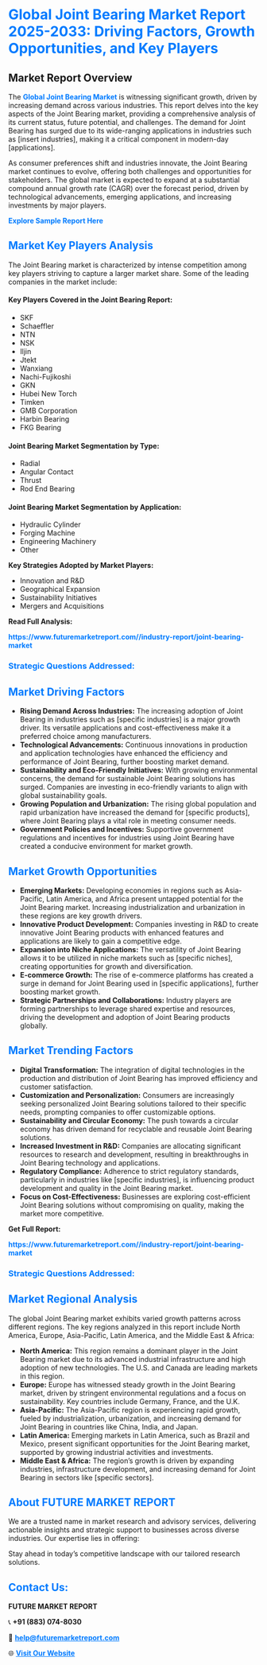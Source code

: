 <h1 style="color: #007BFF;">Global Joint Bearing Market Report 2025-2033: Driving Factors, Growth Opportunities, and Key Players</h1>

<section id="overview">
<h2>Market Report Overview</h2>
<p>The <a href="https://www.futuremarketreport.com//industry-report/joint-bearing-market" style="color: #007BFF; text-decoration: none;"><strong>Global Joint Bearing Market</strong></a> is witnessing significant growth, driven by increasing demand across various industries. This report delves into the key aspects of the Joint Bearing market, providing a comprehensive analysis of its current status, future potential, and challenges. The demand for Joint Bearing has surged due to its wide-ranging applications in industries such as [insert industries], making it a critical component in modern-day [applications].</p>
<p>As consumer preferences shift and industries innovate, the Joint Bearing market continues to evolve, offering both challenges and opportunities for stakeholders. The global market is expected to expand at a substantial compound annual growth rate (CAGR) over the forecast period, driven by technological advancements, emerging applications, and increasing investments by major players.</p>
</section>

<section id="overview">
<p><a href="https://www.futuremarketreport.com//request-sample/reportId=92874" style="color: #007BFF; text-decoration: none;"><strong>Explore Sample Report Here</strong></a></p>
</section>

<section id="key-players">
<h2 style="color: #007BFF;">Market Key Players Analysis</h2>
<p>The Joint Bearing market is characterized by intense competition among key players striving to capture a larger market share. Some of the leading companies in the market include:</p>
<h4>Key Players Covered in the Joint Bearing Report:</h4>
<ul><li>SKF</li><li>Schaeffler</li><li>NTN</li><li>NSK</li><li>Iljin</li><li>Jtekt</li><li>Wanxiang</li><li>Nachi-Fujikoshi</li><li>GKN</li><li>Hubei New Torch</li><li>Timken</li><li>GMB Corporation</li><li>Harbin Bearing</li><li>FKG Bearing</li></ul>
<h4>Joint Bearing Market Segmentation by Type:</h4>
<ul><li>Radial</li><li>Angular Contact</li><li>Thrust</li><li>Rod End Bearing</li></ul>

<h4>Joint Bearing Market Segmentation by Application:</h4>
<ul><li>Hydraulic Cylinder</li><li>Forging Machine</li><li>Engineering Machinery</li><li>Other</li></ul>
<p><strong>Key Strategies Adopted by Market Players:</strong></p>
<ul>
<li>Innovation and R&D</li>
<li>Geographical Expansion</li>
<li>Sustainability Initiatives</li>
<li>Mergers and Acquisitions</li>
</ul>
</section>

<section>
<p><strong>Read Full Analysis: </strong></p><a href="https://www.futuremarketreport.com//industry-report/joint-bearing-market" style="color: #007BFF; text-decoration: none;"><strong>https://www.futuremarketreport.com//industry-report/joint-bearing-market</strong></a>
<h3 style="color: #007BFF;">Strategic Questions Addressed:</h3>
</section>

<section id="driving-factors">
<h2 style="color: #007BFF;">Market Driving Factors</h2>
<ul>
<li><strong>Rising Demand Across Industries:</strong> The increasing adoption of Joint Bearing in industries such as [specific industries] is a major growth driver. Its versatile applications and cost-effectiveness make it a preferred choice among manufacturers.</li>
<li><strong>Technological Advancements:</strong> Continuous innovations in production and application technologies have enhanced the efficiency and performance of Joint Bearing, further boosting market demand.</li>
<li><strong>Sustainability and Eco-Friendly Initiatives:</strong> With growing environmental concerns, the demand for sustainable Joint Bearing solutions has surged. Companies are investing in eco-friendly variants to align with global sustainability goals.</li>
<li><strong>Growing Population and Urbanization:</strong> The rising global population and rapid urbanization have increased the demand for [specific products], where Joint Bearing plays a vital role in meeting consumer needs.</li>
<li><strong>Government Policies and Incentives:</strong> Supportive government regulations and incentives for industries using Joint Bearing have created a conducive environment for market growth.</li>
</ul>
</section>

<section id="growth-opportunities">
<h2 style="color: #007BFF;">Market Growth Opportunities</h2>
<ul>
<li><strong>Emerging Markets:</strong> Developing economies in regions such as Asia-Pacific, Latin America, and Africa present untapped potential for the Joint Bearing market. Increasing industrialization and urbanization in these regions are key growth drivers.</li>
<li><strong>Innovative Product Development:</strong> Companies investing in R&D to create innovative Joint Bearing products with enhanced features and applications are likely to gain a competitive edge.</li>
<li><strong>Expansion into Niche Applications:</strong> The versatility of Joint Bearing allows it to be utilized in niche markets such as [specific niches], creating opportunities for growth and diversification.</li>
<li><strong>E-commerce Growth:</strong> The rise of e-commerce platforms has created a surge in demand for Joint Bearing used in [specific applications], further boosting market growth.</li>
<li><strong>Strategic Partnerships and Collaborations:</strong> Industry players are forming partnerships to leverage shared expertise and resources, driving the development and adoption of Joint Bearing products globally.</li>
</ul>
</section>

<section id="trending-factors">
<h2 style="color: #007BFF;">Market Trending Factors</h2>
<ul>
<li><strong>Digital Transformation:</strong> The integration of digital technologies in the production and distribution of Joint Bearing has improved efficiency and customer satisfaction.</li>
<li><strong>Customization and Personalization:</strong> Consumers are increasingly seeking personalized Joint Bearing solutions tailored to their specific needs, prompting companies to offer customizable options.</li>
<li><strong>Sustainability and Circular Economy:</strong> The push towards a circular economy has driven demand for recyclable and reusable Joint Bearing solutions.</li>
<li><strong>Increased Investment in R&D:</strong> Companies are allocating significant resources to research and development, resulting in breakthroughs in Joint Bearing technology and applications.</li>
<li><strong>Regulatory Compliance:</strong> Adherence to strict regulatory standards, particularly in industries like [specific industries], is influencing product development and quality in the Joint Bearing market.</li>
<li><strong>Focus on Cost-Effectiveness:</strong> Businesses are exploring cost-efficient Joint Bearing solutions without compromising on quality, making the market more competitive.</li>
</ul>
</section>

<section>
<p><strong>Get Full Report: </strong></p><a href="https://www.futuremarketreport.com//industry-report/joint-bearing-market" style="color: #007BFF; text-decoration: none;"><strong>https://www.futuremarketreport.com//industry-report/joint-bearing-market</strong></a>
<h3 style="color: #007BFF;">Strategic Questions Addressed:</h3>
</section>


<section id="regional-analysis">
<h2 style="color: #007BFF;">Market Regional Analysis</h2>
<p>The global Joint Bearing market exhibits varied growth patterns across different regions. The key regions analyzed in this report include North America, Europe, Asia-Pacific, Latin America, and the Middle East & Africa:</p>
<ul>
<li><strong>North America:</strong> This region remains a dominant player in the Joint Bearing market due to its advanced industrial infrastructure and high adoption of new technologies. The U.S. and Canada are leading markets in this region.</li>
<li><strong>Europe:</strong> Europe has witnessed steady growth in the Joint Bearing market, driven by stringent environmental regulations and a focus on sustainability. Key countries include Germany, France, and the U.K.</li>
<li><strong>Asia-Pacific:</strong> The Asia-Pacific region is experiencing rapid growth, fueled by industrialization, urbanization, and increasing demand for Joint Bearing in countries like China, India, and Japan.</li>
<li><strong>Latin America:</strong> Emerging markets in Latin America, such as Brazil and Mexico, present significant opportunities for the Joint Bearing market, supported by growing industrial activities and investments.</li>
<li><strong>Middle East & Africa:</strong> The region’s growth is driven by expanding industries, infrastructure development, and increasing demand for Joint Bearing in sectors like [specific sectors].</li>
</ul>
</section>

<footer>
<h2 style="color: #007BFF;">About FUTURE MARKET REPORT</h2>
<p>We are a trusted name in market research and advisory services, delivering actionable insights and strategic support to businesses across diverse industries. Our expertise lies in offering:</p>

<p>Stay ahead in today’s competitive landscape with our tailored research solutions.</p>

<h2 style="color: #007BFF;">Contact Us:</h2>
<p><strong>FUTURE MARKET REPORT</strong></p>
<p>📞 <strong>+91 (883) 074-8030</strong></p>
<p>📧 <strong><a href="mailto:help@futuremarketreport.com" style="color: #007BFF;">help@futuremarketreport.com</a></strong></p>
<p>🌐 <strong><a href="https://www.futuremarketreport.com/" style="color: #007BFF;">Visit Our Website</a></strong></p>
</footer>